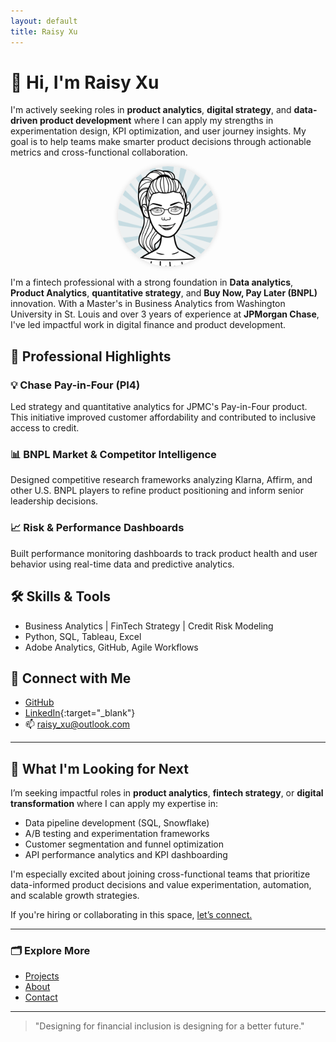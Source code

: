 ```yaml
---
layout: default
title: Raisy Xu
---
```


# 👋 Hi, I'm Raisy Xu

I'm actively seeking roles in **product analytics**, **digital strategy**, and **data-driven product development** where I can apply my strengths in experimentation design, KPI optimization, and user journey insights. My goal is to help teams make smarter product decisions through actionable metrics and cross-functional collaboration.

<p align="center">
  <img src="AvatarMaker2.png" alt="Raisy Xu avatar" width="160" style="border-radius: 50%; box-shadow: 0 0 8px rgba(0,0,0,0.15);" />
</p>

I'm a fintech professional with a strong foundation in **Data analytics**, **Product Analytics**, **quantitative strategy**, and **Buy Now, Pay Later (BNPL)** innovation. With a Master's in Business Analytics from Washington University in St. Louis and over 3 years of experience at **JPMorgan Chase**, I've led impactful work in digital finance and product development.

## 💼 Professional Highlights

### 💡 Chase Pay-in-Four (PI4)
Led strategy and quantitative analytics for JPMC's Pay-in-Four product. This initiative improved customer affordability and contributed to inclusive access to credit.

### 📊 BNPL Market & Competitor Intelligence
Designed competitive research frameworks analyzing Klarna, Affirm, and other U.S. BNPL players to refine product positioning and inform senior leadership decisions.

### 📈 Risk & Performance Dashboards
Built performance monitoring dashboards to track product health and user behavior using real-time data and predictive analytics.

## 🛠 Skills & Tools
- Business Analytics | FinTech Strategy | Credit Risk Modeling
- Python, SQL, Tableau, Excel
- Adobe Analytics, GitHub, Agile Workflows

## 🔗 Connect with Me
- [GitHub](https://github.com/raisyxu)
- [LinkedIn](https://www.linkedin.com/in/raisyxu/){:target="_blank"}
- 📫 raisy_xu@outlook.com

---

## 💬 What I'm Looking for Next

I’m seeking impactful roles in **product analytics**, **fintech strategy**, or **digital transformation** where I can apply my expertise in:
- Data pipeline development (SQL, Snowflake)
- A/B testing and experimentation frameworks
- Customer segmentation and funnel optimization
- API performance analytics and KPI dashboarding

I'm especially excited about joining cross-functional teams that prioritize data-informed product decisions and value experimentation, automation, and scalable growth strategies.

If you're hiring or collaborating in this space, [let’s connect.](mailto:raisy_xu@outlook.com)

---
### 🗂 Explore More

- [Projects](./projects.html)
- [About](./about.html)
- [Contact](mailto:raisy_xu@outlook.com)

---

> "Designing for financial inclusion is designing for a better future."
